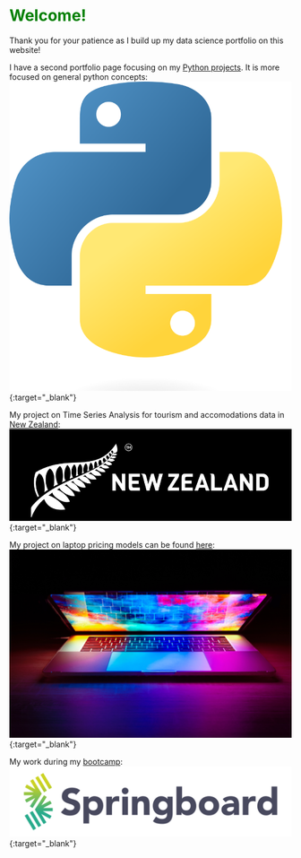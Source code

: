 <style>
  h1 {
  color: green;
  }
</style>
<h1> Welcome! </h1>
Thank you for your patience as I build up my data science portfolio on this website!

I have a second portfolio page focusing on my [Python projects](https://naturesbless.github.io/100_Days_Python_Portfolio/). It is more focused on general python concepts:
[![Python Projects](/photos/Python-logo-notext.svg.png)](https://naturesbless.github.io/100_Days_Python_Portfolio/){:target="_blank"}


My project on Time Series Analysis for tourism and accomodations data in [New Zealand](https://github.com/naturesbless/Tourism-Forecasting):
[![New Zealand Banner](/photos/new_zealand_banner.png)](https://github.com/naturesbless/Tourism-Forecasting){:target="_blank"}

My project on laptop pricing models can be found [here](https://github.com/naturesbless/LaptopPriceModeling):
[![Laptop Price Model](/photos/laptop_images.jpg)](https://github.com/naturesbless/LaptopPriceModeling){:target="_blank"}

My work during my [bootcamp](https://github.com/naturesbless/SpringboardMay2022):
[![Springboard Logo](/photos/Springboard-logo-dark.jpg)](https://github.com/naturesbless/SpringboardMay2022){:target="_blank"}




<!-- ### Markdown

Markdown is a lightweight and easy-to-use syntax for styling your writing. It includes conventions for

```markdown
Syntax highlighted code block

# Header 1
## Header 2
### Header 3

- Bulleted
- List

1. Numbered
2. List

**Bold** and _Italic_ and `Code` text

[Link](url) and ![Image](src)
```

For more details see [Basic writing and formatting syntax](https://docs.github.com/en/github/writing-on-github/getting-started-with-writing-and-formatting-on-github/basic-writing-and-formatting-syntax).

### Jekyll Themes

Your Pages site will use the layout and styles from the Jekyll theme you have selected in your [repository settings](https://github.com/naturesbless/naturesbless.github.io/settings/pages). The name of this theme is saved in the Jekyll `_config.yml` configuration file.

### Support or Contact

Having trouble with Pages? Check out our [documentation](https://docs.github.com/categories/github-pages-basics/) or [contact support](https://support.github.com/contact) and we’ll help you sort it out. --> 
